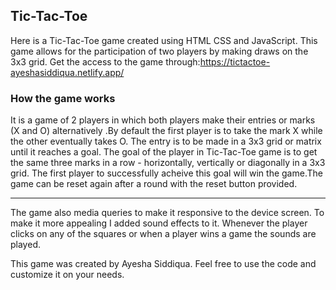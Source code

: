 ## Tic-Tac-Toe

Here is a Tic-Tac-Toe game created using HTML CSS and JavaScript. This game allows for the participation of two players by making draws on the 3x3 grid.
Get the access to the game through:https://tictactoe-ayeshasiddiqua.netlify.app/

###  How the game works

It is a game of 2 players in which both players make their entries or marks (X and O) alternatively .By default the first player is to take the mark X
while the other eventually takes O. The entry is to be made in a 3x3 grid or matrix until it reaches a goal. The goal of the player in Tic-Tac-Toe game 
is to get the same three marks in a row - horizontally, vertically or diagonally in a 3x3 grid. The first player to successfully acheive this goal will 
win the game.The game can be reset again after a round with the reset button provided.

------

The game also media queries to make it responsive to the device screen. To make it more appealing I added sound effects to it. Whenever the player clicks
on any of the squares or when a player wins a game the sounds are played.

This game was created by Ayesha Siddiqua. Feel free to use the code and customize it on your needs.
